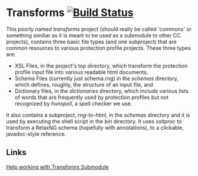 # Transforms [![Build Status](https://jenkins-criteria.rhcloud.com/buildStatus/icon?job=protection-profiles/transforms)](https://jenkins-criteria.rhcloud.com/job/protection-profiles/job/transforms/)
This poorly named _transforms_ project (should really be called 'commons' or something similiar as it is meant to be used as a submodule to other CC projects),
contains three basic file types (and one subproject) that are common resources to various protection profile projects.
These three types are:
* XSL Files, in the project's top directory, which transform the protection profile input file into
  various readable html documents,
* Schema Files (currently just schema.rng) in the _schemas_ directory, which defines, roughly, the structure of an input file, and
* Dictionary files, in the _dictionaries_ directory, which include various lists of words that are frequently used by protection
profiles but not recognized by _hunspell_, a spell checker we use.

It also contains a subproject, _rng-to-html_, in the _schemas_ directory and 
it is used by executing the shell script in the _bin_ directory. 
It uses _xsltproc_ to transform a RelaxNG schema (hopefully with annotations), to a clickable, javadoc-style reference.

## Links
[Help working with Transforms Submodule](https://github.com/commoncriteria/transforms/wiki/Working-with-Transforms-as-a-Submodule)

